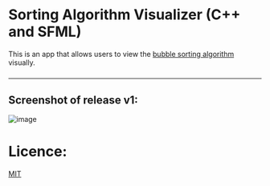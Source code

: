 # Sorting Algorithm Visualizer (C++ and SFML)

This is an app that allows users to view the [bubble sorting algorithm](https://en.wikipedia.org/wiki/Bubble_sort) visually.
#####

---
## Screenshot of release v1:
![image](https://user-images.githubusercontent.com/96194453/189055048-e26e7026-8bdf-4cb3-8717-c72a0fdc3b59.png)

# Licence:
[MIT](https://mit-license.org/)
